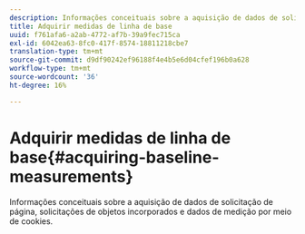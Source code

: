 ```yaml
---
description: Informações conceituais sobre a aquisição de dados de solicitação de página, solicitações de objetos incorporados e dados de medição por meio de cookies.
title: Adquirir medidas de linha de base
uuid: f761afa6-a2ab-4772-af7b-39a9fec715ca
exl-id: 6042ea63-8fc0-417f-8574-18811218cbe7
translation-type: tm+mt
source-git-commit: d9df90242ef96188f4e4b5e6d04cfef196b0a628
workflow-type: tm+mt
source-wordcount: '36'
ht-degree: 16%

---
```


# Adquirir medidas de linha de base{#acquiring-baseline-measurements}

Informações conceituais sobre a aquisição de dados de solicitação de página, solicitações de objetos incorporados e dados de medição por meio de cookies.
